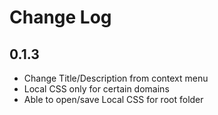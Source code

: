 # Change Log

## 0.1.3
- Change Title/Description from context menu
- Local CSS only for certain domains
- Able to open/save Local CSS for root folder
